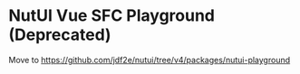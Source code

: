 # NutUI Vue SFC Playground (Deprecated)

Move to https://github.com/jdf2e/nutui/tree/v4/packages/nutui-playground
